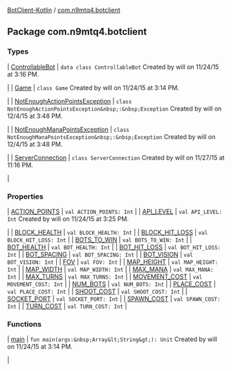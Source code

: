[BotClient-Kotlin](../index.md) / [com.n9mtq4.botclient](.)


## Package com.n9mtq4.botclient


### Types


| [ControllableBot](-controllable-bot/index.md) | `data class ControllableBot`
Created by will on 11/24/15 at 3:16 PM.

 |
| [Game](-game/index.md) | `class Game`
Created by will on 11/24/15 at 3:14 PM.

 |
| [NotEnoughActionPointsException](-not-enough-action-points-exception/index.md) | `class NotEnoughActionPointsException&nbsp;:&nbsp;Exception`
Created by will on 12/4/15 at 3:48 PM.

 |
| [NotEnoughManaPointsException](-not-enough-mana-points-exception/index.md) | `class NotEnoughManaPointsException&nbsp;:&nbsp;Exception`
Created by will on 12/4/15 at 3:48 PM.

 |
| [ServerConnection](-server-connection/index.md) | `class ServerConnection`
Created by will on 11/27/15 at 11:16 PM.

 |


### Properties


| [ACTION_POINTS](-a-c-t-i-o-n_-p-o-i-n-t-s.md) | `val ACTION_POINTS: Int` |
| [API_LEVEL](-a-p-i_-l-e-v-e-l.md) | `val API_LEVEL: Int`
Created by will on 11/24/15 at 3:25 PM.

 |
| [BLOCK_HEALTH](-b-l-o-c-k_-h-e-a-l-t-h.md) | `val BLOCK_HEALTH: Int` |
| [BLOCK_HIT_LOSS](-b-l-o-c-k_-h-i-t_-l-o-s-s.md) | `val BLOCK_HIT_LOSS: Int` |
| [BOTS_TO_WIN](-b-o-t-s_-t-o_-w-i-n.md) | `val BOTS_TO_WIN: Int` |
| [BOT_HEALTH](-b-o-t_-h-e-a-l-t-h.md) | `val BOT_HEALTH: Int` |
| [BOT_HIT_LOSS](-b-o-t_-h-i-t_-l-o-s-s.md) | `val BOT_HIT_LOSS: Int` |
| [BOT_SPACING](-b-o-t_-s-p-a-c-i-n-g.md) | `val BOT_SPACING: Int` |
| [BOT_VISION](-b-o-t_-v-i-s-i-o-n.md) | `val BOT_VISION: Int` |
| [FOV](-f-o-v.md) | `val FOV: Int` |
| [MAP_HEIGHT](-m-a-p_-h-e-i-g-h-t.md) | `val MAP_HEIGHT: Int` |
| [MAP_WIDTH](-m-a-p_-w-i-d-t-h.md) | `val MAP_WIDTH: Int` |
| [MAX_MANA](-m-a-x_-m-a-n-a.md) | `val MAX_MANA: Int` |
| [MAX_TURNS](-m-a-x_-t-u-r-n-s.md) | `val MAX_TURNS: Int` |
| [MOVEMENT_COST](-m-o-v-e-m-e-n-t_-c-o-s-t.md) | `val MOVEMENT_COST: Int` |
| [NUM_BOTS](-n-u-m_-b-o-t-s.md) | `val NUM_BOTS: Int` |
| [PLACE_COST](-p-l-a-c-e_-c-o-s-t.md) | `val PLACE_COST: Int` |
| [SHOOT_COST](-s-h-o-o-t_-c-o-s-t.md) | `val SHOOT_COST: Int` |
| [SOCKET_PORT](-s-o-c-k-e-t_-p-o-r-t.md) | `val SOCKET_PORT: Int` |
| [SPAWN_COST](-s-p-a-w-n_-c-o-s-t.md) | `val SPAWN_COST: Int` |
| [TURN_COST](-t-u-r-n_-c-o-s-t.md) | `val TURN_COST: Int` |


### Functions


| [main](main.md) | `fun main(args:&nbsp;Array&lt;String&gt;): Unit`
Created by will on 11/24/15 at 3:14 PM.

 |

